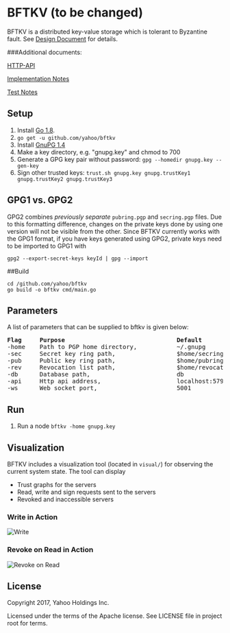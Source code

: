 # BFTKV (to be changed)

BFTKV is a distributed key-value storage which is tolerant to Byzantine fault. See [Design Document](docs/design.md) for details.

###Additional documents:

[HTTP-API](docs/http_api.md)

[Implementation Notes](docs/notes.md)

[Test Notes](docs/tests.md)

## Setup
1. Install [Go 1.8](https://golang.org/doc/install).
2. `go get -u github.com/yahoo/bftkv`
3. Install [GnuPG 1.4](https://www.gnupg.org/download/index.en.html)
4. Make a key directory, e.g. "gnupg.key" and chmod to 700
5. Generate a GPG key pair without password: `gpg --homedir gnupg.key --gen-key`
6. Sign other trusted keys: `trust.sh gnupg.key gnupg.trustKey1 gnupg.trustKey2 gnupg.trustKey3`

## GPG1 vs. GPG2
GPG2 combines _previously separate_ `pubring.pgp` and `secring.pgp` files. Due to this formatting difference, 
changes on the private keys done by using one version will not be visible from the other.
Since BFTKV currently works with the GPG1 format, if you have keys generated using GPG2, private keys need to be
imported to GPG1 with
 
 ```gpg2 --export-secret-keys keyId | gpg --import```

##Build
```
cd /github.com/yahoo/bftkv
go build -o bftkv cmd/main.go
```

## Parameters
A list of parameters that can be supplied to bftkv is given below:

<pre>
<b>Flag</b>     <b>Purpose </b>                              <b>Default</b>
-home    Path to PGP home directory,           ~/.gnupg
-sec     Secret key ring path,                 $home/secring.gpg
-pub     Public key ring path,                 $home/pubring.gpg
-rev     Revocation list path,                 $home/revocation.gpg
-db      Database path,                        db
-api     Http api address,                     localhost:5792
-ws      Web socket port,                      5001
</pre>

## Run
1. Run a node `bftkv -home gnupg.key`

## Visualization
BFTKV includes a visualization tool (located in `visual/`) for observing the current system state. The tool can display

* Trust graphs for the servers
* Read, write and sign requests sent to the servers
* Revoked and inaccessible servers 

### Write in Action
<img src="docs/images/write.gif" alt="Write"/>

### Revoke on Read in Action
<img src="docs/images/revokeOnRead.gif" alt="Revoke on Read"/> 

## License
Copyright 2017, Yahoo Holdings Inc.

Licensed under the terms of the Apache license. See LICENSE file in project root for terms.
